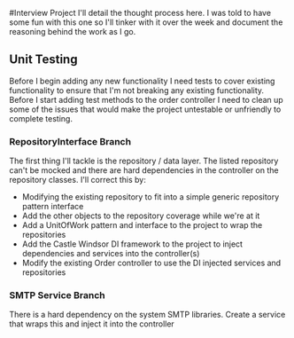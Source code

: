 #Interview Project
I'll detail the thought process here. I was told to have some fun with this one so I'll tinker with it over the week and document the reasoning behind the work as I go.

## Unit Testing
Before I begin adding any new functionality I need tests to cover existing functionality to ensure that I'm not breaking any existing functionality.  Before I start adding test methods to the order controller I need to clean up some of the issues that would make the project untestable or unfriendly to complete testing. 

### RepositoryInterface Branch
The first thing I'll tackle is the repository / data layer. The listed repository can't be mocked and there are hard dependencies in the controller on the repository classes.  I'll correct this by:

* Modifying the existing repository to fit into a simple generic repository pattern interface
* Add the other objects to the repository coverage while we're at it
* Add a UnitOfWork pattern and interface to the project to wrap the repositories
* Add the Castle Windsor DI framework to the project to inject dependencies and services into the controller(s)
* Modify the existing Order controller to use the DI injected services and repositories

### SMTP Service Branch
There is a hard dependency on the system SMTP libraries.  Create a service that wraps this and inject it into the controller 
